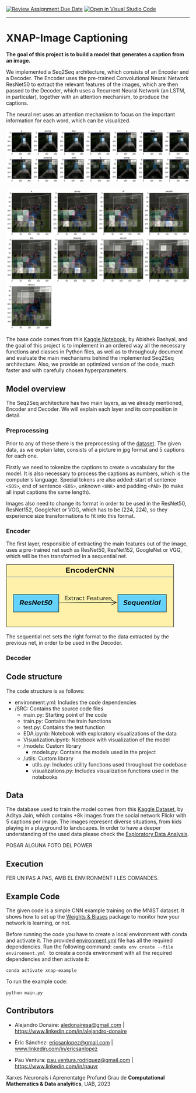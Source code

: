 [![Review Assignment Due Date](https://classroom.github.com/assets/deadline-readme-button-24ddc0f5d75046c5622901739e7c5dd533143b0c8e959d652212380cedb1ea36.svg)](https://classroom.github.com/a/sPgOnVC9)
[![Open in Visual Studio Code](https://classroom.github.com/assets/open-in-vscode-718a45dd9cf7e7f842a935f5ebbe5719a5e09af4491e668f4dbf3b35d5cca122.svg)](https://classroom.github.com/online_ide?assignment_repo_id=11106514&assignment_repo_type=AssignmentRepo)

---

# XNAP-Image Captioning
**The goal of this project is to build a model that generates a caption from an image.**

We implemented a Seq2Seq architecture, which consists of an Encoder and a Decoder. The Encoder uses the pre-trained Convolutional Neural Network ResNet50 to extract the relevant features of the images, which are then passed to the Decoder, which uses a Recurrent Neural Network (an LSTM, in particular), together with an attention mechanism, to produce the captions.

The neural net uses an attention mechanism to focus on the important information for each word, which can be visualized.

![](./img/boy.png)

![](./img/soccer.png)

The base code comes from this [Kaggle Notebook](https://www.kaggle.com/code/mdteach/image-captioning-with-attention-pytorch), by Abishek Bashyal, and the goal of this project is to implement in an ordered way all the necessary functions and classes in Python files, as well as to throughouly document and evaluate the main mechanisms behind the implemented Seq2Seq architecture. Also, we provide an optimized version of the code, much faster and with carefully chosen hyperparameters.

## Model overview
The Seq2Seq architecture has two main layers, as we already mentioned, Encoder and Decoder. We will explain each layer and its composition in detail.

### Preprocessing
Prior to any of these there is the preprocessing of the [dataset](https://github.com/DCC-UAB/xnap-project-matcad_grup_10#Data). The given data, as we explain later, consists of a picture in jpg format and 5 captions for each one. 

Firstly we need to tokenize the captions to create a vocabulary for the model. It is also necessary to process the captions as numbers, which is the computer's language. Special tokens are also added: start of sentence `<SOS>`, end of sentence `<EOS>`, unknown `<UNK>` and padding `<PAD>` (to make all input captions the same length).

Images also need to change its format in order to be used in the ResNet50, ResNet152, GoogleNet or VGG, which has to be (224, 224), so they experience size transformations to fit into this format.

### Encoder
The first layer, responsible of extracting the main features out of the image, uses a pre-trained net such as ResNet50, ResNet152, GoogleNet or VGG, which will be then transformed in a sequential net. 

![](./img/encoder.png)

The sequential net sets the right format to the data extracted by the previous net, in order to be used in the Decoder.

### Decoder

## Code structure
The code structure is as follows:
- environment.yml: Includes the code dependencies
- /SRC: Contains the source code files
  - main.py: Starting point of the code
  - train.py: Contains the train functions
  - test.py: Contains the test function
  - EDA.ipynb: Notebook with exploratory visualizations of the data
  - Visualization.ipynb: Notebook with visualization of the model
  - /models: Custom library
    - models.py: Contains the models used in the project
  - /utils: Custom library
    - utils.py: Includes utility functions used throughout the codebase
    - visualizations.py: Includes visualization functions used in the notebooks

## Data
The database used to train the model comes from this [Kaggle Dataset](https://www.kaggle.com/datasets/adityajn105/flickr8k), by Aditya Jain, which contains +8k images from the social network Flickr with 5 captions per image. The images represent diverse situations, from kids playing in a playground to landscapes. In order to have a deeper understanding of the used data please check the [Exploratory Data Analysis](https://github.com/DCC-UAB/xnap-project-matcad_grup_10/blob/main/SRC/EDA.ipynb).

POSAR ALGUNA FOTO DEL POWER

## Execution

FER UN PAS A PAS, AMB EL ENVIRONMENT I LES COMANDES.

## Example Code
The given code is a simple CNN example training on the MNIST dataset. It shows how to set up the [Weights & Biases](https://wandb.ai/site)  package to monitor how your network is learning, or not.

Before running the code you have to create a local environment with conda and activate it. The provided [environment.yml](https://github.com/DCC-UAB/xnap-project-matcad_grup_10/environment.yml) file has all the required dependencies. Run the following command: ``conda env create --file environment.yml `` to create a conda environment with all the required dependencies and then activate it:
```
conda activate xnap-example
```

To run the example code:
```
python main.py
```



## Contributors
- Alejandro Donaire: aledonairesa@gmail.com | https://www.linkedin.com/in/alejandro-donaire

- Èric Sánchez: ericsanlopez@gmail.com | www.linkedin.com/in/ericsanlopez

- Pau Ventura: pau.ventura.rodriguez@gmail.com | https://www.linkedin.com/in/pauvr

Xarxes Neuronals i Aprenentatge Profund
Grau de __Computational Mathematics & Data analyitics__, 
UAB, 2023
